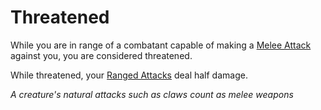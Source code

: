 # Threatened

While you are in range of a combatant capable of making a [Melee Attack](../Game%20Procedures/Melee%20Attack.md) against you, you are considered threatened.

While threatened, your [Ranged Attacks](../Game%20Procedures/Ranged%20Attack.md) deal half damage.

*A creature's natural attacks such as claws count as melee weapons*